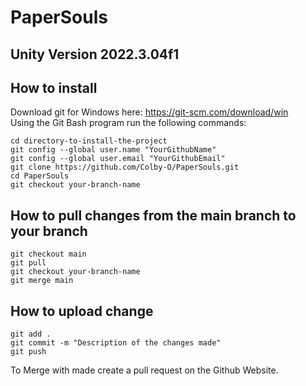 # PaperSouls

## Unity Version 2022.3.04f1

## How to install 
Download git for Windows here: https://git-scm.com/download/win
<br>Using the Git Bash program run the following commands:
```
cd directory-to-install-the-project
git config --global user.name "YourGithubName" 
git config --global user.email "YourGithubEmail"
git clone https://github.com/Colby-O/PaperSouls.git
cd PaperSouls
git checkout your-branch-name
```

## How to pull changes from the main branch to your branch
```
git checkout main
git pull
git checkout your-branch-name
git merge main
```
## How to upload change
```
git add .
git commit -m "Description of the changes made"
git push
```
To Merge with made create a pull request on the Github Website.
